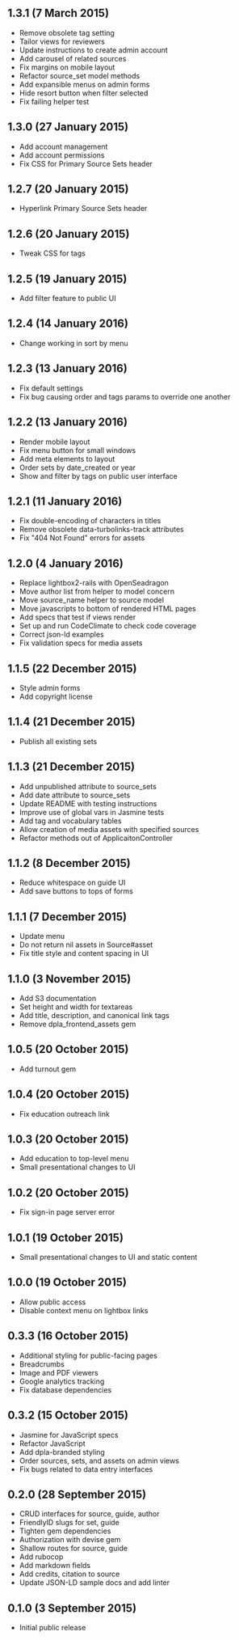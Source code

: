 1.3.1 (7 March 2015)
---
* Remove obsolete tag setting
* Tailor views for reviewers
* Update instructions to create admin account
* Add carousel of related sources
* Fix margins on mobile layout
* Refactor source_set model methods
* Add expansible menus on admin forms
* Hide resort button when filter selected
* Fix failing helper test

1.3.0 (27 January 2015)
---
* Add account management
* Add account permissions
* Fix CSS for Primary Source Sets header

1.2.7 (20 January 2015)
---
* Hyperlink Primary Source Sets header

1.2.6 (20 January 2015)
---
* Tweak CSS for tags

1.2.5 (19 January 2015)
---
* Add filter feature to public UI

1.2.4 (14 January 2016)
---
* Change working in sort by menu

1.2.3 (13 January 2016)
---
* Fix default settings
* Fix bug causing order and tags params to override one another

1.2.2 (13 January 2016)
---
* Render mobile layout
* Fix menu button for small windows
* Add meta elements to layout
* Order sets by date_created or year
* Show and filter by tags on public user interface

1.2.1 (11 January 2016)
---
* Fix double-encoding of characters in titles
* Remove obsolete data-turbolinks-track attributes
* Fix "404 Not Found" errors for assets

1.2.0 (4 January 2016)
---
* Replace lightbox2-rails with OpenSeadragon
* Move author list from helper to model concern
* Move source_name helper to source model
* Move javascripts to bottom of rendered HTML pages
* Add specs that test if views render
* Set up and run CodeClimate to check code coverage
* Correct json-ld examples
* Fix validation specs for media assets

1.1.5 (22 December 2015)
---
* Style admin forms
* Add copyright license

1.1.4 (21 December 2015)
---
* Publish all existing sets

1.1.3 (21 December 2015)
---
* Add unpublished attribute to source_sets
* Add date attribute to source_sets
* Update README with testing instructions
* Improve use of global vars in Jasmine tests
* Add tag and vocabulary tables
* Allow creation of media assets with specified sources
* Refactor methods out of ApplicaitonController

1.1.2 (8 December 2015)
---
* Reduce whitespace on guide UI
* Add save buttons to tops of forms

1.1.1 (7 December 2015)
---
* Update menu
* Do not return nil assets in Source#asset
* Fix title style and content spacing in UI

1.1.0 (3 November 2015)
---
* Add S3 documentation
* Set height and width for textareas
* Add title, description, and canonical link tags
* Remove dpla_frontend_assets gem

1.0.5 (20 October 2015)
---
* Add turnout gem

1.0.4 (20 October 2015)
---
* Fix education outreach link

1.0.3 (20 October 2015)
---
* Add education to top-level menu
* Small presentational changes to UI

1.0.2 (20 October 2015)
---
* Fix sign-in page server error

1.0.1 (19 October 2015)
---
* Small presentational changes to UI and static content

1.0.0 (19 October 2015)
---
* Allow public access
* Disable context menu on lightbox links

0.3.3 (16 October 2015)
---
* Additional styling for public-facing pages
* Breadcrumbs
* Image and PDF viewers
* Google analytics tracking
* Fix database dependencies

0.3.2 (15 October 2015)
---
* Jasmine for JavaScript specs
* Refactor JavaScript
* Add dpla-branded styling
* Order sources, sets, and assets on admin views
* Fix bugs related to data entry interfaces

0.2.0 (28 September 2015)
---
* CRUD interfaces for source, guide, author
* FriendlyID slugs for set, guide
* Tighten gem dependencies
* Authorization with devise gem
* Shallow routes for source, guide
* Add rubocop
* Add markdown fields
* Add credits, citation to source
* Update JSON-LD sample docs and add linter

0.1.0 (3 September 2015)
---

* Initial public release
